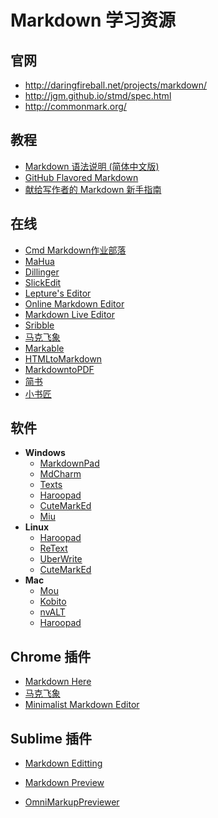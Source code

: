 # Markdown 学习资源

## 官网
- http://daringfireball.net/projects/markdown/
- http://jgm.github.io/stmd/spec.html
- http://commonmark.org/


## 教程
- [Markdown 语法说明 (简体中文版)][1] 
- [GitHub Flavored Markdown][2]
- [献给写作者的 Markdown 新手指南][3]


## 在线
- [Cmd Markdown作业部落][4]
- [MaHua][5]
- [Dillinger][6]
- [SlickEdit][7]
- [Lepture's Editor][8]
- [Online Markdown Editor][9]
- [Markdown Live Editor][10]
- [Sribble][11]
- [马克飞象][12]
- [Markable][13]
- [HTMLtoMarkdown][14]
- [MarkdowntoPDF][15]
- [简书][16]
- [小书匠][17]

## 软件
- **Windows**
    - [MarkdownPad][18]
    - [MdCharm][19]
    - [Texts][20]
    - [Haroopad][21]
    - [CuteMarkEd][22]
    - [Miu][23]
- **Linux**
    - [Haroopad][24]
    - [ReText][25]
    - [UberWrite][26]
    - [CuteMarkEd][27]
- **Mac**
    - [Mou][28]
    - [Kobito][29]
    - [nvALT][30]
    - [Haroopad][31]

## Chrome 插件
- [Markdown Here][32]
- [马克飞象][33]
- [Minimalist Markdown Editor][34]

## Sublime 插件
- [Markdown Editting][35]
- [Markdown Preview][36]
- [OmniMarkupPreviewer][37]


  [1]: http://wowubuntu.com/markdown/
  [2]: https://help.github.com/articles/github-flavored-markdown/
  [3]: http://www.jianshu.com/p/q81RER
  [4]: https://www.zybuluo.com
  [5]: http://mahua.jser.me/
  [6]: http://dillinger.io/
  [7]: https://stackedit.io/
  [8]: http://lab.lepture.com/editor/
  [9]: http://www.ctrlshift.net/project/markdowneditor/
  [10]: http://jrmoran.com/playground/markdown-live-editor/
  [11]: http://www.tryscribble.com/
  [12]: http://maxiang.info/
  [13]: http://markable.in/
  [14]: http://domchristie.github.io/to-markdown/
  [15]: http://www.markdowntopdf.com/
  [16]: http://jianshu.io/
  [17]: http://markdown.xiaoshujiang.com/
  [18]: http://www.markdownpad.com/
  [19]: http://www.mdcharm.com/
  [20]: http://www.texts.io/
  [21]: http://pad.haroopress.com/user.html
  [22]: http://cloose.github.io/CuteMarkEd/
  [23]: https://github.com/0x142857/Miu
  [24]: http://pad.haroopress.com/user.html
  [25]: http://sourceforge.net/p/retext/home/ReText/
  [26]: http://uberwriter.wolfvollprecht.de/
  [27]: http://cloose.github.io/CuteMarkEd/
  [28]: http://mouapp.com/
  [29]: http://kobito.qiita.com/
  [30]: http://brettterpstra.com/projects/nvalt/
  [31]: http://pad.haroopress.com/user.html
  [32]: https://chrome.google.com/webstore/detail/minimalist-markdown-edito/pghodfjepegmciihfhdipmimghiakcjf
  [33]: https://chrome.google.com/webstore/detail/minimalist-markdown-edito/pghodfjepegmciihfhdipmimghiakcjf
  [34]: https://chrome.google.com/webstore/detail/minimalist-markdown-edito/pghodfjepegmciihfhdipmimghiakcjf
  [35]: https://sublime.wbond.net/packages/MarkdownEditingdfjepegmciihfhdipmimghiakcjf
  [36]: https://sublime.wbond.net/packages/Markdown%20Preview
  [37]: https://sublime.wbond.net/packages/OmniMarkupPreviewer